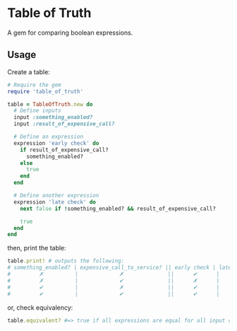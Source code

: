 # Table of Truth

A gem for comparing boolean expressions.

## Usage

Create a table:
```ruby
# Require the gem
require 'table_of_truth'

table = TableOfTruth.new do
  # Define inputs
  input :something_enabled?
  input :result_of_expensive_call?

  # Define an expression
  expression 'early check' do
    if result_of_expensive_call?
      something_enabled?
    else
      true
    end
  end

  # Define another expression
  expression 'late check' do
    next false if !something_enabled? && result_of_expensive_call?

    true
  end
end
```

then, print the table:
```ruby
table.print! # outputs the following:
# something_enabled? | expensive_call_to_service? || early check | late check
#         ✗          |             ✗              ||      ✔      |     ✔
#         ✗          |             ✔              ||      ✗      |     ✗
#         ✔          |             ✗              ||      ✔      |     ✔
#         ✔          |             ✔              ||      ✔      |     ✔
```

or, check equivalency:
```ruby
table.equivalent? #=> true if all expressions are equal for all input combinations
```
